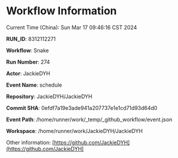 # Workflow Information

Current Time (China): Sun Mar 17 09:46:16 CST 2024  

**RUN_ID**: 8312112271  

**Workflow**: Snake  

**Run Number**: 274  

**Actor**: JackieDYH  

**Event Name**: schedule  

**Repository**: JackieDYH/JackieDYH  

**Commit SHA**: 0efdf7a19e3ade941a207737e1e1cd71d93d64d0  

**Event Path**: /home/runner/work/_temp/_github_workflow/event.json  

**Workspace**: /home/runner/work/JackieDYH/JackieDYH  

Other information: [https://github.com/JackieDYH](https://github.com/JackieDYH)
